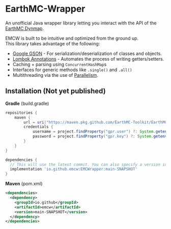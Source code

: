 # EarthMC-Wrapper
An unofficial Java wrapper library letting you interact with the API of the [EarthMC Dynmap](https://earthmc.net/map/aurora/).

EMCW is built to be intuitive and optimized from the ground up.
<br>This library takes advantage of the following:
- [Google GSON](https://github.com/google/gson) - For serialization/deserialization of classes and objects.
- [Lombok Annotations](https://github.com/projectlombok/lombok) - Automates the process of writing getters/setters.
- Caching + parsing using `ConcurrentHashMap`s
- Interfaces for generic methods like `.single()` and `.all()`
- Multithreading via the use of [Parallelism](https://docs.oracle.com/javase/tutorial/collections/streams/parallelism.html).

## Installation (Not yet published)

**Gradle** (build.gradle)
```gradle
repositories {
    maven {
        url = uri("https://maven.pkg.github.com/EarthMC-Toolkit/EarthMC-Wrapper")
        credentials {
            username = project.findProperty("gpr.user") ?: System.getenv("USERNAME")
            password = project.findProperty("gpr.key") ?: System.getenv("TOKEN")
        }
    }
}

dependencies {
  // This will use the latest commit. You can also specify a version instead of 'main-SNAPSHOT'.
  implementation 'io.github.emcw:EMCWrapper:main-SNAPSHOT'
}
```

**Maven** (pom.xml)
```xml
<dependencies>  
  <dependency>
    <groupId>io.github</groupId>
    <artifactId>emcw</artifactId>
    <version>main-SNAPSHOT</version> 
  </dependency>
</dependencies>
```
